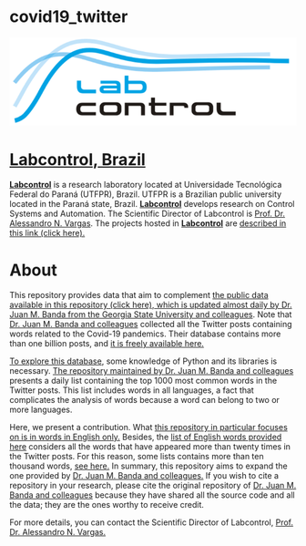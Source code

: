 # covid19_twitter

<p align="center"><a href="http://www.labcontrol.xyz/dokuwiki" target="_blank" rel="noopener"><img src="images/logo.png"></a></p>

# [Labcontrol, Brazil](http://www.labcontrol.xyz/dokuwiki)

[**Labcontrol**](http://www.labcontrol.xyz/dokuwiki)  is a research laboratory located at Universidade Tecnológica Federal do Paraná (UTFPR), Brazil. UTFPR is a Brazilian public university located in the Paraná state, Brazil. [**Labcontrol**](http://www.labcontrol.xyz/dokuwiki)  develops research on Control Systems and Automation. The Scientific Director of Labcontrol is [Prof. Dr. Alessandro N. Vargas](http://www.anvargas.com). The projects hosted in [**Labcontrol**](http://www.labcontrol.xyz/dokuwiki)  are [described in this link (click here).](http://www.anvargas.com/blog)

About
============

This repository provides data that aim to complement [the public data available in this repository (click here), which is updated almost daily by Dr. Juan M. Banda from the Georgia State University and colleagues](https://github.com/thepanacealab/covid19_twitter). Note that [Dr. Juan M. Banda and colleagues](https://github.com/thepanacealab/covid19_twitter) collected all the Twitter posts containing words related to the Covid-19 pandemics. Their database contains more than one billion posts, and [it is freely available here.](https://github.com/thepanacealab/covid19_twitter)

[To explore this database](https://github.com/thepanacealab/covid19_twitter), some knowledge of Python and its libraries is necessary. 
[The repository maintained by Dr. Juan M. Banda and colleagues](https://github.com/thepanacealab/covid19_twitter)  presents a daily list containing the top 1000 most common words in the Twitter posts. This list includes words in all languages, a fact that complicates the analysis of words 
because a word can belong to two or more languages. 

Here, we present a contribution. What [this repository in particular focuses on is in words in English only.](https://github.com/labcontrol-data/covid19_twitter/tree/main/dailies) Besides, the [list of English words provided here](https://github.com/labcontrol-data/covid19_twitter/tree/main/dailies) considers all the words that have appeared more than twenty times in the Twitter posts. For this reason, some lists contains more than ten thousand words, [see here.](https://github.com/labcontrol-data/covid19_twitter/tree/main/dailies/2020-03-24)
In summary, this repository aims to expand the one provided by [Dr. Juan M. Banda and colleagues.](https://github.com/thepanacealab/covid19_twitter) If you wish to cite a repository in your research, please cite the original repository of [Dr. Juan M. Banda and colleagues](https://github.com/thepanacealab/covid19_twitter) because they have shared all the source code and all the data; they are the ones worthy to receive credit.

For more details, you can contact the Scientific Director of Labcontrol, [Prof. Dr. Alessandro N. Vargas.](http://www.anvargas.com)

